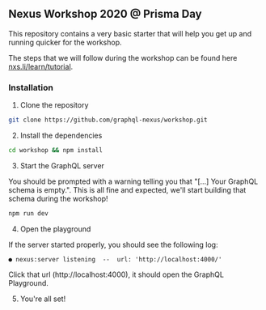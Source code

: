 ## Nexus Workshop 2020 @ Prisma Day

This repository contains a very basic starter that will help you get up and running quicker for the workshop.

The steps that we will follow during the workshop can be found here [nxs.li/learn/tutorial](http://nxs.li/learn/tutorial).

### Installation

1. Clone the repository

```sh
git clone https://github.com/graphql-nexus/workshop.git
```

2. Install the dependencies

```sh
cd workshop && npm install
```

3. Start the GraphQL server

You should be prompted with a warning telling you that "[...] Your GraphQL schema is empty.".
This is all fine and expected, we'll start building that schema during the workshop!

```sh
npm run dev
```

4. Open the playground

If the server started properly, you should see the following log:

```
● nexus:server listening  --  url: 'http://localhost:4000/'
```

Click that url (http://localhost:4000), it should open the GraphQL Playground.

5. You're all set! 

